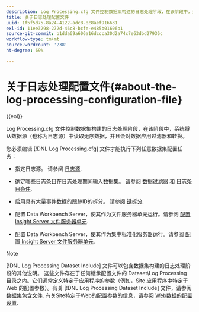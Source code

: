 ```yaml
---
description: Log Processing.cfg 文件控制数据集构建的日志处理阶段，在该阶段中，系统将从数据源（也称为日志源）中读取无序数据，并且会对数据应用过滤器和转换。
title: 关于日志处理配置文件
uuid: 1f5f5d75-8a24-4122-adc8-8c8aef916631
exl-id: 11ee3298-272d-46c8-bcfe-e485b01606b1
source-git-commit: b1dda69a606a16dccca30d2a74c7e63dbd27936c
workflow-type: tm+mt
source-wordcount: '238'
ht-degree: 69%

---
```


# 关于日志处理配置文件{#about-the-log-processing-configuration-file}

{{eol}}

Log Processing.cfg 文件控制数据集构建的日志处理阶段，在该阶段中，系统将从数据源（也称为日志源）中读取无序数据，并且会对数据应用过滤器和转换。

您必须编辑 [!DNL Log Processing.cfg] 文件才能执行下列任意数据集配置任务：

* 指定日志源。 请参阅 [日志源](../../../home/c-dataset-const-proc/c-log-proc-config-file/c-log-sources.md).
* 确定哪些日志条目在日志处理期间输入数据集。 请参阅 [数据过滤器](../../../home/c-dataset-const-proc/c-log-proc-config-file/c-info-log-proc-param.md) 和 [日志条目条件](../../../home/c-dataset-const-proc/c-log-proc-config-file/c-info-log-proc-param.md).

* 启用具有大量事件数据的跟踪ID的拆分。 请参阅 [键拆分](../../../home/c-dataset-const-proc/c-log-proc-config-file/c-info-log-proc-param.md).
* 配置 Data Workbench Server，使其作为文件服务器单元运行。请参阅 [配置 Insight Server 文件服务器单元](../../../home/c-dataset-const-proc/c-log-proc-config-file/c-ins-svr-file-svr-unit.md).
* 配置 Data Workbench Server，使其作为集中标准化服务器运行。请参阅 [配置 Insight Server 文件服务器单元](../../../home/c-dataset-const-proc/c-log-proc-config-file/c-ins-svr-file-svr-unit.md).

>[!NOTE]
>
>[!DNL Log Processing Dataset Include] 文件可以包含数据集构建的日志处理阶段的其他说明。 这些文件存在于任何继承配置文件的 Dataset\Log Processing 目录之内。它们通常定义特定于应用程序的参数（例如，Site 应用程序中特定于 Web 的配置参数）。有关 [!DNL Log Processing Dataset Include] 文件，请参阅 [数据集包含文件](../../../home/c-dataset-const-proc/c-dataset-inc-files/c-abt-dataset-inc-files.md). 有关Site特定于Web的配置参数的信息，请参阅 [Web数据的配置设置](../../../home/c-dataset-const-proc/c-config-web-data/c-config-web-data.md).

